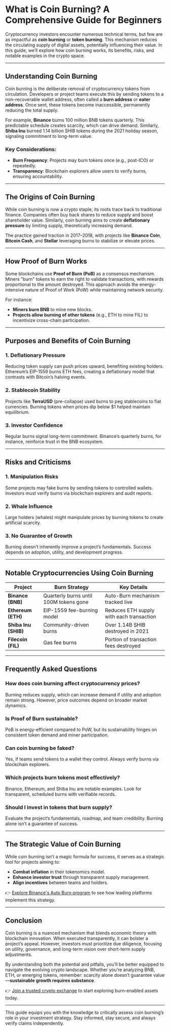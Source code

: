 # What is Coin Burning? A Comprehensive Guide for Beginners  

Cryptocurrency investors encounter numerous technical terms, but few are as impactful as **coin burning** or **token burning**. This mechanism reduces the circulating supply of digital assets, potentially influencing their value. In this guide, we’ll explore how coin burning works, its benefits, risks, and notable examples in the crypto space.  

---

## Understanding Coin Burning  

Coin burning is the deliberate removal of cryptocurrency tokens from circulation. Developers or project teams execute this by sending tokens to a non-recoverable wallet address, often called a **burn address** or **eater address**. Once sent, these tokens become inaccessible, permanently reducing the total supply.  

For example, **Binance** burns 100 million BNB tokens quarterly. This predictable schedule creates scarcity, which can drive demand. Similarly, **Shiba Inu** burned 1.14 billion SHIB tokens during the 2021 holiday season, signaling commitment to long-term value.  

### Key Considerations:  
- **Burn Frequency**: Projects may burn tokens once (e.g., post-ICO) or repeatedly.  
- **Transparency**: Blockchain explorers allow users to verify burns, ensuring accountability.  

---

## The Origins of Coin Burning  

While coin burning is now a crypto staple, its roots trace back to traditional finance. Companies often buy back shares to reduce supply and boost shareholder value. Similarly, coin burning aims to create **deflationary pressure** by limiting supply, theoretically increasing demand.  

The practice gained traction in 2017–2018, with projects like **Binance Coin**, **Bitcoin Cash**, and **Stellar** leveraging burns to stabilize or elevate prices.  

---

## How Proof of Burn Works  

Some blockchains use **Proof of Burn (PoB)** as a consensus mechanism. Miners "burn" tokens to earn the right to validate transactions, with rewards proportional to the amount destroyed. This approach avoids the energy-intensive nature of Proof of Work (PoW) while maintaining network security.  

For instance:  
- **Miners burn BNB** to mine new blocks.  
- **Projects allow burning of other tokens** (e.g., ETH to mine FIL) to incentivize cross-chain participation.  

---

## Purposes and Benefits of Coin Burning  

### 1. **Deflationary Pressure**  
Reducing token supply can push prices upward, benefiting existing holders. Ethereum’s EIP-1559 burns ETH fees, creating a deflationary model that contrasts with Bitcoin’s halving events.  

### 2. **Stablecoin Stability**  
Projects like **TerraUSD** (pre-collapse) used burns to peg stablecoins to fiat currencies. Burning tokens when prices dip below $1 helped maintain equilibrium.  

### 3. **Investor Confidence**  
Regular burns signal long-term commitment. Binance’s quarterly burns, for instance, reinforce trust in the BNB ecosystem.  

---

## Risks and Criticisms  

### 1. **Manipulation Risks**  
Some projects may fake burns by sending tokens to controlled wallets. Investors must verify burns via blockchain explorers and audit reports.  

### 2. **Whale Influence**  
Large holders (whales) might manipulate prices by burning tokens to create artificial scarcity.  

### 3. **No Guarantee of Growth**  
Burning doesn’t inherently improve a project’s fundamentals. Success depends on adoption, utility, and development progress.  

---

## Notable Cryptocurrencies Using Coin Burning  

| Project         | Burn Strategy                          | Key Details                          |  
|------------------|----------------------------------------|--------------------------------------|  
| **Binance (BNB)** | Quarterly burns until 100M tokens gone | Auto-Burn mechanism tracked live     |  
| **Ethereum (ETH)** | EIP-1559 fee-burning model             | Reduces ETH supply with each transaction |  
| **Shiba Inu (SHIB)** | Community-driven burns               | Over 1.14B SHIB destroyed in 2021    |  
| **Filecoin (FIL)** | Gas fee burns                          | Portion of transaction fees destroyed |  

---

## Frequently Asked Questions  

### How does coin burning affect cryptocurrency prices?  
Burning reduces supply, which can increase demand if utility and adoption remain strong. However, price outcomes depend on broader market dynamics.  

### Is Proof of Burn sustainable?  
PoB is energy-efficient compared to PoW, but its sustainability hinges on consistent token demand and miner participation.  

### Can coin burning be faked?  
Yes, if teams send tokens to a wallet they control. Always verify burns via blockchain explorers.  

### Which projects burn tokens most effectively?  
Binance, Ethereum, and Shiba Inu are notable examples. Look for transparent, scheduled burns with verifiable records.  

### Should I invest in tokens that burn supply?  
Evaluate the project’s fundamentals, roadmap, and team credibility. Burning alone isn’t a guarantee of success.  

---

## The Strategic Value of Coin Burning  

While coin burning isn’t a magic formula for success, it serves as a strategic tool for projects aiming to:  
- **Combat inflation** in their tokenomics model.  
- **Enhance investor trust** through transparent supply management.  
- **Align incentives** between teams and holders.  

👉 [Explore Binance's Auto Burn program](https://bit.ly/okx-bonus) to see how leading platforms implement this strategy.  

---

## Conclusion  

Coin burning is a nuanced mechanism that blends economic theory with blockchain innovation. When executed transparently, it can bolster a project’s appeal. However, investors must prioritize due diligence, focusing on utility, governance, and long-term vision over short-term supply adjustments.  

By understanding both the potential and pitfalls, you’ll be better equipped to navigate the evolving crypto landscape. Whether you’re analyzing BNB, ETH, or emerging tokens, remember: scarcity alone doesn’t guarantee value—**sustainable growth requires substance**.  

👉 [Join a trusted crypto exchange](https://bit.ly/okx-bonus) to start exploring burn-enabled assets today.  

---  

This guide equips you with the knowledge to critically assess coin burning’s role in your investment strategy. Stay informed, stay secure, and always verify claims independently.